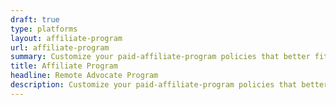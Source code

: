 ```yaml
---
draft: true
type: platforms
layout: affiliate-program
url: affiliate-program
summary: Customize your paid-affiliate-program policies that better fit your remote team. Either choose from the pre-packaged time off policies or create your own instantly.
title: Affiliate Program
headline: Remote Advocate Program
description: Customize your paid-affiliate-program policies that better fit your remote team. Either choose from the pre-packaged time off policies or create your own instantly.
---
```

